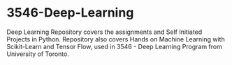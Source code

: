 # 3546-Deep-Learning

Deep Learning Repository covers the assignments and Self Initiated Projects in Python. Repository also covers Hands on Machine Learning with Scikit-Learn and Tensor Flow, used in 3546 - Deep Learning Program from University of Toronto.
